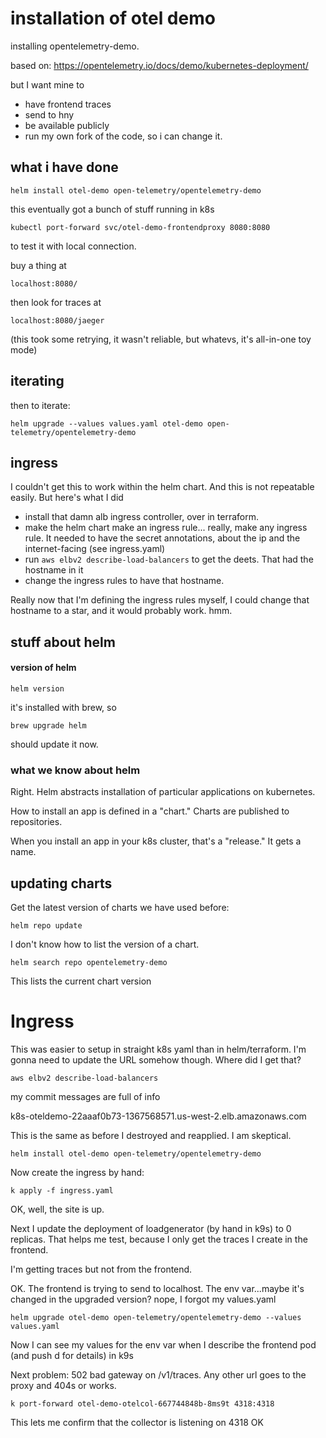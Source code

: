 # installation of otel demo

installing opentelemetry-demo.

based on: https://opentelemetry.io/docs/demo/kubernetes-deployment/

but I want mine to

- have frontend traces
- send to hny
- be available publicly
- run my own fork of the code, so i can change it.

## what i have done

`helm install otel-demo open-telemetry/opentelemetry-demo`

this eventually got a bunch of stuff running in k8s

`kubectl port-forward svc/otel-demo-frontendproxy 8080:8080`

to test it with local connection.

buy a thing at

`localhost:8080/`

then look for traces at

`localhost:8080/jaeger`

(this took some retrying, it wasn't reliable, but whatevs, it's all-in-one toy mode)

## iterating

then to iterate:

`helm upgrade --values values.yaml otel-demo open-telemetry/opentelemetry-demo`

## ingress

I couldn't get this to work within the helm chart. And this is not repeatable easily.
But here's what I did

- install that damn alb ingress controller, over in terraform.
- make the helm chart make an ingress rule... really, make any ingress rule. It needed to have the secret annotations, about the ip and the internet-facing (see ingress.yaml)
- run `aws elbv2 describe-load-balancers` to get the deets. That had the hostname in it
- change the ingress rules to have that hostname.

Really now that I'm defining the ingress rules myself, I could change that hostname to a star, and it
would probably work. hmm.

## stuff about helm

#### version of helm

`helm version`

it's installed with brew, so

`brew upgrade helm`

should update it now.

### what we know about helm

Right. Helm abstracts installation of particular applications on kubernetes.

How to install an app is defined in a "chart." Charts are published to repositories.

When you install an app in your k8s cluster, that's a "release." It gets a name.

## updating charts

Get the latest version of charts we have used before:

`helm repo update`

I don't know how to list the version of a chart.

`helm search repo opentelemetry-demo`

This lists the current chart version

# Ingress

This was easier to setup in straight k8s yaml than in helm/terraform.
I'm gonna need to update the URL somehow though. Where did I get that?

`aws elbv2 describe-load-balancers`

my commit messages are full of info

k8s-oteldemo-22aaaf0b73-1367568571.us-west-2.elb.amazonaws.com

This is the same as before I destroyed and reapplied. I am skeptical.

`helm install otel-demo open-telemetry/opentelemetry-demo`

Now create the ingress by hand:

`k apply -f ingress.yaml`

OK, well, the site is up.

Next I update the deployment of loadgenerator (by hand in k9s) to 0 replicas.
That helps me test, because I only get the traces I create in the frontend.

I'm getting traces but not from the frontend.

OK. The frontend is trying to send to localhost. The env var...maybe it's changed in the upgraded version? nope, I forgot my values.yaml

`helm upgrade otel-demo open-telemetry/opentelemetry-demo --values values.yaml`

Now I can see my values for the env var when I describe the frontend pod (and push d for details) in k9s

Next problem: 502 bad gateway on /v1/traces. Any other url goes to the proxy and 404s or works.

`k port-forward otel-demo-otelcol-667744848b-8ms9t 4318:4318`

This lets me confirm that the collector is listening on 4318 OK
